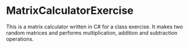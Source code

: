 # MatrixCalculatorExercise
This is a matrix calculator written in C# for a class exercise. It makes two random matrices and performs multiplication, addition and subtraction operations.
